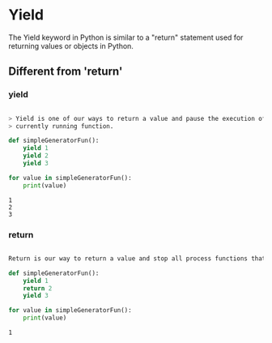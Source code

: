 # Yield


The Yield keyword in Python is similar to a "return" statement used for returning values or objects in Python.  


## Different from 'return'

### yield

```bash

> Yield is one of our ways to return a value and pause the execution of the 
> currently running function.


```

```python 
def simpleGeneratorFun():
    yield 1
    yield 2
    yield 3

for value in simpleGeneratorFun(): 
    print(value)

```
```output
1
2
3
```


### return
```bash

Return is our way to return a value and stop all process functions that are already running.


```

```python 
def simpleGeneratorFun():
    yield 1
    return 2
    yield 3

for value in simpleGeneratorFun(): 
    print(value)

```
```output
1
```
